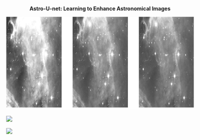 <p align="center"> <b>  Astro-U-net:  Learning to Enhance Astronomical Images </b> </p>
<p align="center"><img src="img.png" height="250px"></p>

<p align="left"><img src="network1/network1.gif" height="250px"></p> <p align="left"><img src="network2/network2.gif" height="250px"></p>

